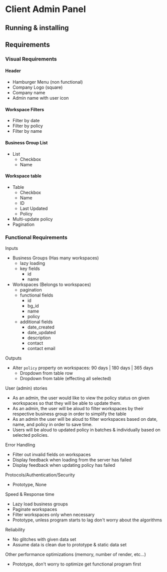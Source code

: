 # Client Admin Panel

## Running & installing

## Requirements
### Visual Requirements
#### Header
* Hamburger Menu (non functional)
* Company Logo (square)
* Company name
* Admin name with user icon
#### Workspace Filters
* Filter by date
* Filter by policy
* Filter by name
#### Business Group List
* List
  * Checkbox
  * Name
#### Workspace table
* Table
  * Checkbox
  * Name
  * ID
  * Last Updated
  * Policy
* Multi-update policy
* Pagination


### Functional Requirements
Inputs
* Business Groups (Has many workspaces)
  * lazy loading
  * key fields
    * id
    * name
* Workspaces (Belongs to workspaces)
  * pagination
  * functional fields
    * id
    * bg_id
    * name
    * policy
  * additional fields
    * date_created
    * date_updated
    * description
    * contact
    * contact email

Outputs
* Alter `policy` property on workspaces: 90 days | 180 days | 365 days
  * Dropdown from table row
  * Dropdown from table (effecting all selected)

User (admin) stories
* As an admin, the user would like to view the policy status on given workspaces so that they will be able to update them.
* As an admin, the user will be aloud to filter workspaces by their respective business group in order to simplify the table
* As an admin the user will be aloud to filter workspaces based on date, name, and policy in order to save time.
* Users will be aloud to updated policy in batches & individually based on selected policies.

Error Handling
* Filter out invalid fields on workspaces
* Display feedback when loading from the server has failed
* Display feedback when updating policy has failed

Protocols/Authentication/Security
* Prototype, None

Speed & Response time
* Lazy load business groups
* Paginate workspaces
* Filter workspaces only when necessary
* Prototype, unless program starts to lag don't worry about the algorithms

Reliability
* No glitches with given data set
* Assume data is clean due to prototype & static data set

Other performance optimizations (memory, number of render, etc...)
* Prototype, don't worry to optimize get functional program first





